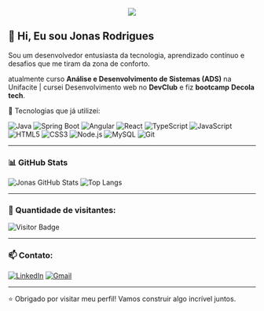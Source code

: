 <p align="center">
  <img src="https://readme-typing-svg.herokuapp.com?font=Fira+Code&size=30&duration=3000&pause=1000&color=FFFFFF&center=true&vCenter=true&width=1000&lines=Que+bom+te+ter+aqui!+%F0%9F%9A%80;Seja+bem-vindo+ao+meu+GitHub!" />
</p>



## 👋 Hi, Eu sou Jonas Rodrigues

Sou um desenvolvedor entusiasta da tecnologia, aprendizado contínuo e desafios que me tiram da zona de conforto.

atualmente curso **Análise e Desenvolvimento de Sistemas (ADS)** na Unifacite | cursei Desenvolvimento web no **DevClub** e fiz **bootcamp** **Decola** **tech**.

🚀 Tecnologias que já utilizei:

![Java](https://img.shields.io/badge/Java-ED8B00?style=for-the-badge&logo=java&logoColor=white)
![Spring Boot](https://img.shields.io/badge/Spring%20Boot-6DB33F?style=for-the-badge&logo=spring-boot&logoColor=white)
![Angular](https://img.shields.io/badge/Angular-DD0031?style=for-the-badge&logo=angular&logoColor=white)
![React](https://img.shields.io/badge/React-20232A?style=for-the-badge&logo=react&logoColor=61DAFB)
![TypeScript](https://img.shields.io/badge/TypeScript-007ACC?style=for-the-badge&logo=typescript&logoColor=white)
![JavaScript](https://img.shields.io/badge/JavaScript-F7DF1E?style=for-the-badge&logo=javascript&logoColor=black)
![HTML5](https://img.shields.io/badge/HTML5-E34F26?style=for-the-badge&logo=html5&logoColor=white)
![CSS3](https://img.shields.io/badge/CSS3-1572B6?style=for-the-badge&logo=css3&logoColor=white)
![Node.js](https://img.shields.io/badge/Node.js-339933?style=for-the-badge&logo=nodedotjs&logoColor=white)
![MySQL](https://img.shields.io/badge/MySQL-00000F?style=for-the-badge&logo=mysql&logoColor=white)
![Git](https://img.shields.io/badge/Git-F05032?style=for-the-badge&logo=git&logoColor=white)

---

### 📊 GitHub Stats

![Jonas GitHub Stats](https://github-readme-stats.vercel.app/api?username=jonasrodrigs&show_icons=true&theme=dracula)
![Top Langs](https://github-readme-stats.vercel.app/api/top-langs/?username=jonasrodrigs&layout=compact&theme=dracula)

---

### 👀 Quantidade de visitantes:

![Visitor Badge](https://profile-counter.glitch.me/jonasrodrigs/count.svg)

---

### 📫 Contato:

[![LinkedIn](https://img.shields.io/badge/LinkedIn-blue?style=for-the-badge&logo=linkedin&logoColor=white)](https://www.linkedin.com/in/jonasrodrigs)
[![Gmail](https://img.shields.io/badge/Gmail-red?style=for-the-badge&logo=gmail&logoColor=white)](mailto:mexylemphotos@gmail.com)

---

⭐ Obrigado por visitar meu perfil! Vamos construir algo incrível juntos.

